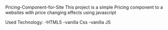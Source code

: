 Pricing-Component-for-Site
This project is a simple Pricing component to a websites with price changing effects using javascript

Used Technology:
-HTML5 
-vanilla Css 
-vanilla JS
